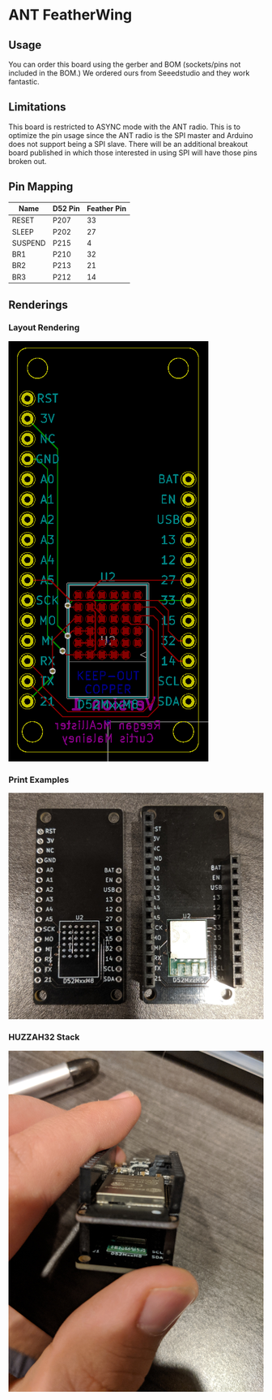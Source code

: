 # ANT FeatherWing

## Usage
You can order this board using the gerber and BOM (sockets/pins not included in the BOM.) We ordered ours from Seeedstudio and they work fantastic.

## Limitations
This board is restricted to ASYNC mode with the ANT radio. This is to optimize the pin
usage since the ANT radio is the SPI master and Arduino does not support being a SPI
slave. There will be an additional breakout board published in which those interested
in using SPI will have those pins broken out.

## Pin Mapping
|Name   |D52 Pin|Feather Pin|
|-------|-------|-----------|
|RESET  |P207   |33         |
|SLEEP  |P202   |27         |
|SUSPEND|P215   |4          |
|BR1    |P210   |32         |
|BR2    |P213   |21         |
|BR3    |P212   |14         |

## Renderings

### Layout Rendering
![Layout](https://raw.githubusercontent.com/reeganm/ANT-FeatherWing/master/images/kicad.PNG)

### Print Examples
![Side by side](https://raw.githubusercontent.com/reeganm/ANT-FeatherWing/master/images/sidebyside.jpg)

### HUZZAH32 Stack
![Stacked](https://raw.githubusercontent.com/reeganm/ANT-FeatherWing/master/images/esp32_stack.jpg)